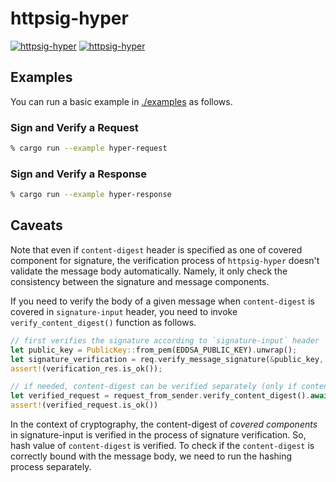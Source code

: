 # httpsig-hyper

[![httpsig-hyper](https://img.shields.io/crates/v/httpsig-hyper.svg)](https://crates.io/crates/httpsig-hyper)
[![httpsig-hyper](https://docs.rs/httpsig-hyper/badge.svg)](https://docs.rs/httpsig-hyper)

## Examples

You can run a basic example in [./examples](./examples/) as follows.

### Sign and Verify a Request

```sh
% cargo run --example hyper-request
```

### Sign and Verify a Response

```sh
% cargo run --example hyper-response
```

## Caveats

Note that even if `content-digest` header is specified as one of covered component for signature, the verification process of `httpsig-hyper` doesn't validate the message body automatically. Namely, it only check the consistency between the signature and message components.

If you need to verify the body of a given message when `content-digest` is covered in `signature-input` header, you need to invoke `verify_content_digest()` function as follows.

```rust
// first verifies the signature according to `signature-input` header
let public_key = PublicKey::from_pem(EDDSA_PUBLIC_KEY).unwrap();
let signature_verification = req.verify_message_signature(&public_key, None).await;
assert!(verification_res.is_ok());

// if needed, content-digest can be verified separately (only if content-digest header is included in the header)
let verified_request = request_from_sender.verify_content_digest().await;
assert!(verified_request.is_ok())
```

In the context of cryptography, the content-digest of *covered components* in signature-input is verified in the process of signature verification. So, hash value of `content-digest` is verified. To check if the `content-digest` is correctly bound with the message body, we need to run the hashing process separately.
